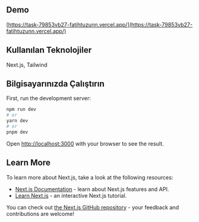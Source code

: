

## Demo
[https://task-79853vb27-fatihtuzunn.vercel.app/](https://task-79853vb27-fatihtuzunn.vercel.app/)


## Kullanılan Teknolojiler
Next.js, Tailwind


## Bilgisayarınızda Çalıştırın
First, run the development server:

```bash
npm run dev
# or
yarn dev
# or
pnpm dev
```

Open [http://localhost:3000](http://localhost:3000) with your browser to see the result.



## Learn More

To learn more about Next.js, take a look at the following resources:

- [Next.js Documentation](https://nextjs.org/docs) - learn about Next.js features and API.
- [Learn Next.js](https://nextjs.org/learn) - an interactive Next.js tutorial.

You can check out [the Next.js GitHub repository](https://github.com/vercel/next.js/) - your feedback and contributions are welcome!


